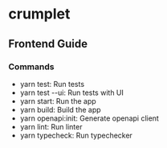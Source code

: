 # crumplet

## Frontend Guide

### Commands
- yarn test: Run tests
- yarn test --ui: Run tests with UI
- yarn start: Run the app
- yarn build: Build the app
- yarn openapi:init: Generate openapi client
- yarn lint: Run linter
- yarn typecheck: Run typechecker